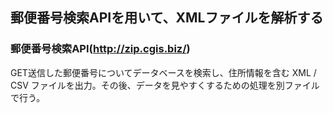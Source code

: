 ## 郵便番号検索APIを用いて、XMLファイルを解析する

### 郵便番号検索API(http://zip.cgis.biz/)

GET送信した郵便番号についてデータベースを検索し、住所情報を含む XML / CSV ファイルを出力。その後、データを見やすくするための処理を別ファイルで行う。


